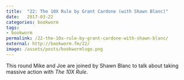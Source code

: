 ```yaml
---
title:  "22: The 10X Rule by Grant Cardone (with Shawn Blanc)"
date:   2017-03-22
categories: bookworm
tags:
- bookworm
permalink: /22-the-10x-rule-by-grant-cardone-with-shawn-blanc/
external: http://bookworm.fm/22/
image: /assets/posts/bookwormlogo.png
---
```


This round Mike and Joe are joined by Shawn Blanc to talk about taking massive action with _The 10X Rule_.
<!--more-->